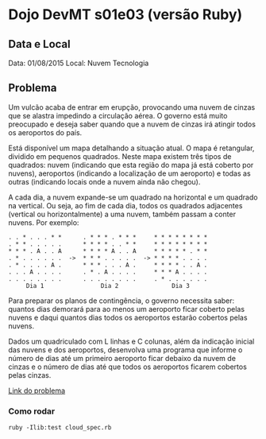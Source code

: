 # Dojo DevMT s01e03 (versão Ruby)

## Data e Local
Data: 01/08/2015
Local: Nuvem Tecnologia

## Problema

Um vulcão acaba de entrar em erupção, provocando uma nuvem de cinzas que se alastra impedindo a circulação aérea. O governo está muito preocupado e deseja saber quando que a nuvem de cinzas irá atingir todos os aeroportos do país.

Está disponível um mapa detalhando a situação atual. O mapa é retangular, dividido em pequenos quadrados. Neste mapa existem três tipos de quadrados: nuvem (indicando que esta região do mapa já está coberto por nuvens), aeroportos (indicando a localização de um aeroporto) e todas as outras (indicando locais onde a nuvem ainda não chegou).

A cada dia, a nuvem expande-se um quadrado na horizontal e um quadrado na vertical. Ou seja, ao fim de cada dia, todos os quadrados adjacentes (vertical ou horizontalmente) a uma nuvem, também passam a conter nuvens. Por exemplo:
```
. . * . . . * *      . * * * . * * *     * * * * * * * *
. * * . . . . .      * * * * . . * *     * * * * * * * *
* * * . A . . A      * * * * A . . A     * * * * * . * *
. * . . . . . .  ->  * * * . . . . .  -> * * * * . . . .
. * . . . . A .      * * * . . . A .     * * * * . . A .
. . . A . . . .      . * . A . . . .     * * * A . . . .
. . . . . . . .      . . . . . . . .     . * . . . . . .
     Dia 1                Dia 2               Dia 3
```
Para preparar os planos de contingência, o governo necessita saber: quantos dias demorará para ao menos um aeroporto ficar coberto pelas nuvens e daqui quantos dias todos os aeroportos estarão cobertos pelas nuvens.

Dados um quadriculado com L linhas e C colunas, além da indicação inicial das nuvens e dos aeroportos, desenvolva uma programa que informe o número de dias até um primeiro aeroporto ficar debaixo da nuvem de cinzas e o número de dias até que todos os aeroportos ficarem cobertos pelas cinzas.

[Link do problema](http://dojopuzzles.com/problemas/exibe/nuvem-de-cinzas/)

### Como rodar
```shell
ruby -Ilib:test cloud_spec.rb
```
